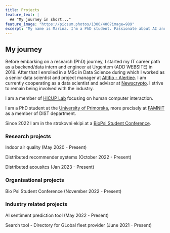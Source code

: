```yaml
---
title: Projects
feature_text: |
  ## "My journey in short..."
feature_image: "https://picsum.photos/1300/400?image=989"
excerpt: "My name is Marina. I'm a PhD student. Passionate about AI and in this world to help others."
---
```




## My journey

Before embarking on a research (PhD) journey, I started my IT career path as a backend/data intern and engineer at Urgentem (ADD WEBSITE) in 2019. After that I enrolled in a MSc in Data Science during which I worked as a senior data scientist and project manager at [Altifio - Alertiee](). I am currently cooperating as a data scientist and advisor at [Newscrypto]().
I strive to remain being involved with the industry.


I am a member of [HICUP Lab](https://hicup.famnit.upr.si/) focusing on human computer interaction.

I am a PhD student at the [University of Primorska](https://www.upr.si/en), more precisely at [FAMNIT](https://www.famnit.upr.si/en) as a member of DIST department.

Since 2022 I am in the strokovni ekipi at a [BioPsi Student Conference](https://bio-psi-konferenca.famnit.upr.si/en/).



### Research projects

Indoor air quality (May 2020 - Present)

Distributed recommender systems (October 2022 - Present)

Distributed acousitcs (Jan 2023 -  Present)



### Organisational projects

Bio Psi Student Conference (November 2022 - Present)



### Industry related projects

AI sentiment prediction tool (May 2022 - Present)

Search tool - Directory for GLobal fleet provider (June 2021 - Present)




